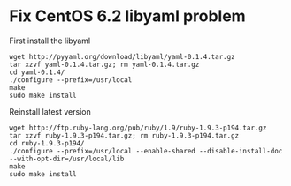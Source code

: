 # Fix CentOS 6.2 libyaml problem

First install the libyaml

    wget http://pyyaml.org/download/libyaml/yaml-0.1.4.tar.gz
    tar xzvf yaml-0.1.4.tar.gz; rm yaml-0.1.4.tar.gz
    cd yaml-0.1.4/
    ./configure --prefix=/usr/local
    make
    sudo make install

Reinstall latest version

    wget http://ftp.ruby-lang.org/pub/ruby/1.9/ruby-1.9.3-p194.tar.gz
    tar xzvf ruby-1.9.3-p194.tar.gz; rm ruby-1.9.3-p194.tar.gz
    cd ruby-1.9.3-p194/
    ./configure --prefix=/usr/local --enable-shared --disable-install-doc --with-opt-dir=/usr/local/lib
    make
    sudo make install
